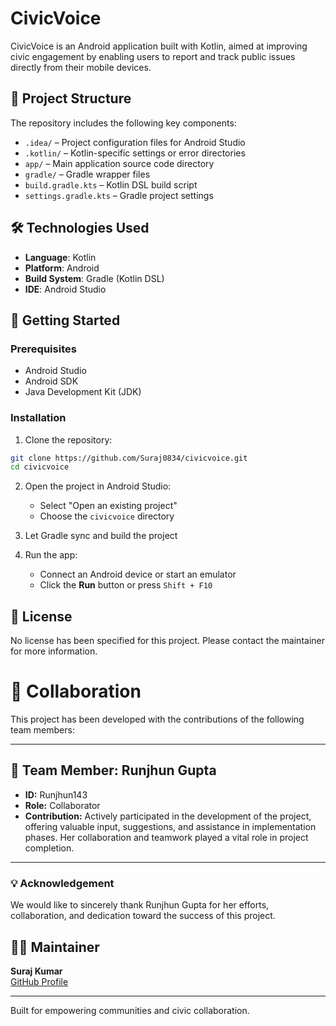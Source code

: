 # CivicVoice

CivicVoice is an Android application built with Kotlin, aimed at improving civic engagement by enabling users to report and track public issues directly from their mobile devices.

## 📁 Project Structure

The repository includes the following key components:

- `.idea/` – Project configuration files for Android Studio
- `.kotlin/` – Kotlin-specific settings or error directories
- `app/` – Main application source code directory
- `gradle/` – Gradle wrapper files
- `build.gradle.kts` – Kotlin DSL build script
- `settings.gradle.kts` – Gradle project settings

## 🛠️ Technologies Used

- **Language**: Kotlin
- **Platform**: Android
- **Build System**: Gradle (Kotlin DSL)
- **IDE**: Android Studio

## 🚀 Getting Started

### Prerequisites

- Android Studio
- Android SDK
- Java Development Kit (JDK)

### Installation

1. Clone the repository:

```bash
git clone https://github.com/Suraj0834/civicvoice.git
cd civicvoice
```

2. Open the project in Android Studio:
   - Select "Open an existing project"
   - Choose the `civicvoice` directory

3. Let Gradle sync and build the project

4. Run the app:
   - Connect an Android device or start an emulator
   - Click the **Run** button or press `Shift + F10`

## 📄 License

No license has been specified for this project. Please contact the maintainer for more information.



# 🤝 Collaboration

This project has been developed with the contributions of the following team members:

---

## 👤 Team Member: Runjhun Gupta

- **ID:** Runjhun143  
- **Role:** Collaborator  
- **Contribution:** Actively participated in the development of the project, offering valuable input, suggestions, and assistance in implementation phases. Her collaboration and teamwork played a vital role in project completion.

---

### 💡 Acknowledgement

We would like to sincerely thank Runjhun Gupta for her efforts, collaboration, and dedication toward the success of this project.


## 👨‍💻 Maintainer

**Suraj Kumar**  
[GitHub Profile](https://github.com/Suraj0834)

---

Built for empowering communities and civic collaboration.
